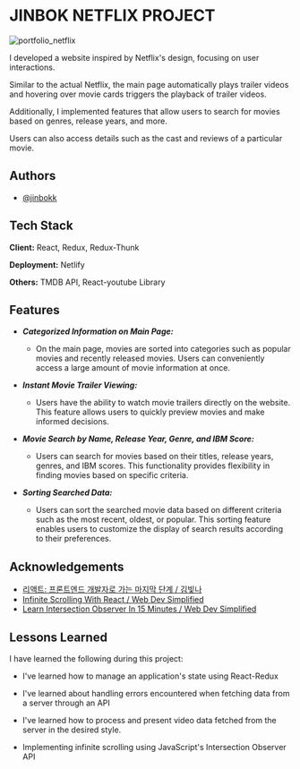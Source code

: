 # JINBOK NETFLIX PROJECT

![portfolio_netflix](https://github.com/jinbokk/JB-NETFLIX/assets/101123079/5ea2eea3-6449-4ba0-a744-b1b37c7d574e)

I developed a website inspired by Netflix's design, focusing on user interactions.

Similar to the actual Netflix, the main page automatically plays trailer videos and hovering over movie cards triggers the playback of trailer videos. 

Additionally, I implemented features that allow users to search for movies based on genres, release years, and more. 

Users can also access details such as the cast and reviews of a particular movie.



## Authors

- [@jinbokk](https://www.github.com/jinbokk)


## Tech Stack

**Client:** React, Redux, Redux-Thunk

**Deployment:** Netlify

**Others:** TMDB API, React-youtube Library
## Features

- ***Categorized Information on Main Page:***
    - On the main page, movies are sorted into categories such as popular movies and recently released movies. 
    Users can conveniently access a large amount of movie information at once.

- ***Instant Movie Trailer Viewing:***
    - Users have the ability to watch movie trailers directly on the website. This feature allows users to quickly preview movies and make informed decisions.

- ***Movie Search by Name, Release Year, Genre, and IBM Score:***
    - Users can search for movies based on their titles, release years, genres, and IBM scores. This functionality provides flexibility in finding movies based on specific criteria.

- ***Sorting Searched Data:***
    - Users can sort the searched movie data based on different criteria such as the most recent, oldest, or popular. This sorting feature enables users to customize the display of search results according to their preferences.


## Acknowledgements

- [리액트: 프론트엔드 개발자로 가는 마지막 단계 / 김빛나](https://codingnoona.thinkific.com/courses/3)
- [Infinite Scrolling With React / Web Dev Simplified](https://www.youtube.com/watch?v=NZKUirTtxcg)
- [Learn Intersection Observer In 15 Minutes / Web Dev Simplified](https://www.youtube.com/watch?v=2IbRtjez6ag)





## Lessons Learned

I have learned the following during this project:

* I've learned how to manage an application's state using React-Redux

* I've learned about handling errors encountered when fetching data from a server through an API

* I've learned how to process and present video data fetched from the server in the desired style.

* Implementing infinite scrolling using JavaScript's Intersection Observer API
